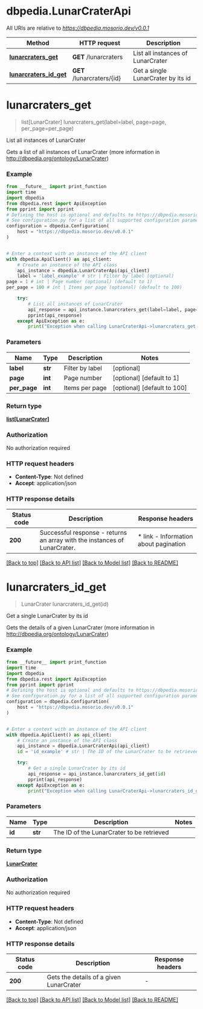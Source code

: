 # dbpedia.LunarCraterApi

All URIs are relative to *https://dbpedia.mosorio.dev/v0.0.1*

Method | HTTP request | Description
------------- | ------------- | -------------
[**lunarcraters_get**](LunarCraterApi.md#lunarcraters_get) | **GET** /lunarcraters | List all instances of LunarCrater
[**lunarcraters_id_get**](LunarCraterApi.md#lunarcraters_id_get) | **GET** /lunarcraters/{id} | Get a single LunarCrater by its id


# **lunarcraters_get**
> list[LunarCrater] lunarcraters_get(label=label, page=page, per_page=per_page)

List all instances of LunarCrater

Gets a list of all instances of LunarCrater (more information in http://dbpedia.org/ontology/LunarCrater)

### Example

```python
from __future__ import print_function
import time
import dbpedia
from dbpedia.rest import ApiException
from pprint import pprint
# Defining the host is optional and defaults to https://dbpedia.mosorio.dev/v0.0.1
# See configuration.py for a list of all supported configuration parameters.
configuration = dbpedia.Configuration(
    host = "https://dbpedia.mosorio.dev/v0.0.1"
)


# Enter a context with an instance of the API client
with dbpedia.ApiClient() as api_client:
    # Create an instance of the API class
    api_instance = dbpedia.LunarCraterApi(api_client)
    label = 'label_example' # str | Filter by label (optional)
page = 1 # int | Page number (optional) (default to 1)
per_page = 100 # int | Items per page (optional) (default to 100)

    try:
        # List all instances of LunarCrater
        api_response = api_instance.lunarcraters_get(label=label, page=page, per_page=per_page)
        pprint(api_response)
    except ApiException as e:
        print("Exception when calling LunarCraterApi->lunarcraters_get: %s\n" % e)
```

### Parameters

Name | Type | Description  | Notes
------------- | ------------- | ------------- | -------------
 **label** | **str**| Filter by label | [optional] 
 **page** | **int**| Page number | [optional] [default to 1]
 **per_page** | **int**| Items per page | [optional] [default to 100]

### Return type

[**list[LunarCrater]**](LunarCrater.md)

### Authorization

No authorization required

### HTTP request headers

 - **Content-Type**: Not defined
 - **Accept**: application/json

### HTTP response details
| Status code | Description | Response headers |
|-------------|-------------|------------------|
**200** | Successful response - returns an array with the instances of LunarCrater. |  * link - Information about pagination <br>  |

[[Back to top]](#) [[Back to API list]](../README.md#documentation-for-api-endpoints) [[Back to Model list]](../README.md#documentation-for-models) [[Back to README]](../README.md)

# **lunarcraters_id_get**
> LunarCrater lunarcraters_id_get(id)

Get a single LunarCrater by its id

Gets the details of a given LunarCrater (more information in http://dbpedia.org/ontology/LunarCrater)

### Example

```python
from __future__ import print_function
import time
import dbpedia
from dbpedia.rest import ApiException
from pprint import pprint
# Defining the host is optional and defaults to https://dbpedia.mosorio.dev/v0.0.1
# See configuration.py for a list of all supported configuration parameters.
configuration = dbpedia.Configuration(
    host = "https://dbpedia.mosorio.dev/v0.0.1"
)


# Enter a context with an instance of the API client
with dbpedia.ApiClient() as api_client:
    # Create an instance of the API class
    api_instance = dbpedia.LunarCraterApi(api_client)
    id = 'id_example' # str | The ID of the LunarCrater to be retrieved

    try:
        # Get a single LunarCrater by its id
        api_response = api_instance.lunarcraters_id_get(id)
        pprint(api_response)
    except ApiException as e:
        print("Exception when calling LunarCraterApi->lunarcraters_id_get: %s\n" % e)
```

### Parameters

Name | Type | Description  | Notes
------------- | ------------- | ------------- | -------------
 **id** | **str**| The ID of the LunarCrater to be retrieved | 

### Return type

[**LunarCrater**](LunarCrater.md)

### Authorization

No authorization required

### HTTP request headers

 - **Content-Type**: Not defined
 - **Accept**: application/json

### HTTP response details
| Status code | Description | Response headers |
|-------------|-------------|------------------|
**200** | Gets the details of a given LunarCrater |  -  |

[[Back to top]](#) [[Back to API list]](../README.md#documentation-for-api-endpoints) [[Back to Model list]](../README.md#documentation-for-models) [[Back to README]](../README.md)

